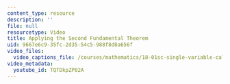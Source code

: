 ```yaml
---
content_type: resource
description: ''
file: null
resourcetype: Video
title: Applying the Second Fundamental Theorem
uid: 9667e6c9-35fc-2d35-54c5-988f8d8a656f
video_files:
  video_captions_file: /courses/mathematics/18-01sc-single-variable-calculus-fall-2010/unit-3-the-definite-integral-and-its-applications/part-b-second-fundamental-theorem-areas-volumes/session-51-the-second-fundamental-theorem-of-calculus/applying-the-second-fundamental-theorem/TQTDkpZP02A.vtt
video_metadata:
  youtube_id: TQTDkpZP02A
---
```

